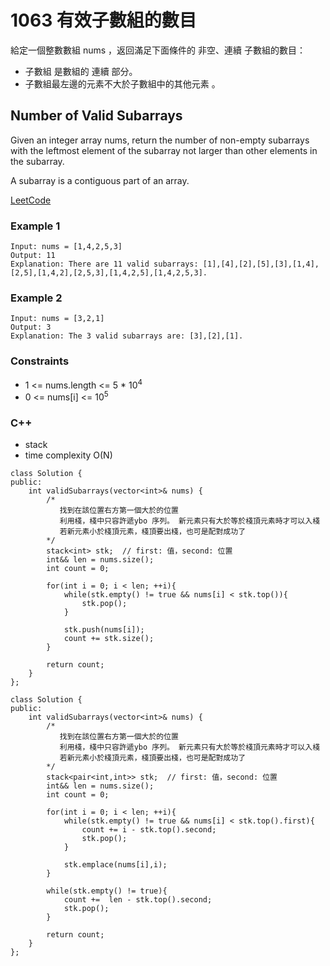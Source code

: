 # 1063 有效子數組的數目

給定一個整數數組 nums ，返回滿足下面條件的 非空、連續 子數組的數目：

* 子數組 是數組的 連續 部分。
* 子數組最左邊的元素不大於子數組中的其他元素 。

## Number of Valid Subarrays

Given an integer array nums, return the number of non-empty subarrays with the leftmost element of the subarray not larger than other elements in the subarray.

A subarray is a contiguous part of an array.



[LeetCode](https://leetcode-cn.com/problems/umber-of-valid-subarrays/)

### Example 1

```
Input: nums = [1,4,2,5,3]
Output: 11
Explanation: There are 11 valid subarrays: [1],[4],[2],[5],[3],[1,4],[2,5],[1,4,2],[2,5,3],[1,4,2,5],[1,4,2,5,3].
```

### Example 2

```
Input: nums = [3,2,1]
Output: 3
Explanation: The 3 valid subarrays are: [3],[2],[1].
```

### Constraints

* 1 <= nums.length <= 5 * 10<sup>4</sup>
* 0 <= nums[i] <= 10<sup>5</sup>


### C++ 

* stack
* time complexity O(N) 

```
class Solution {
public:
    int validSubarrays(vector<int>& nums) {
        /* 
           找到在該位置右方第一個大於的位置
           利用棧，棧中只容許遞ybo 序列。 新元素只有大於等於棧頂元素時才可以入棧
           若新元素小於棧頂元素，棧頂要出棧，也可是配對成功了
        */
        stack<int> stk;  // first: 值，second: 位置
        int&& len = nums.size();
        int count = 0;

        for(int i = 0; i < len; ++i){
            while(stk.empty() != true && nums[i] < stk.top()){
                stk.pop();
            }
            
            stk.push(nums[i]);
            count += stk.size();
        }

        return count;
    }
};
```

```
class Solution {
public:
    int validSubarrays(vector<int>& nums) {
        /* 
           找到在該位置右方第一個大於的位置
           利用棧，棧中只容許遞ybo 序列。 新元素只有大於等於棧頂元素時才可以入棧
           若新元素小於棧頂元素，棧頂要出棧，也可是配對成功了
        */
        stack<pair<int,int>> stk;  // first: 值，second: 位置
        int&& len = nums.size();
        int count = 0;

        for(int i = 0; i < len; ++i){
            while(stk.empty() != true && nums[i] < stk.top().first){
                count += i - stk.top().second;
                stk.pop();
            }
            
            stk.emplace(nums[i],i);
        }
        
        while(stk.empty() != true){
            count +=  len - stk.top().second;
            stk.pop();
        }

        return count;
    }
};
```
